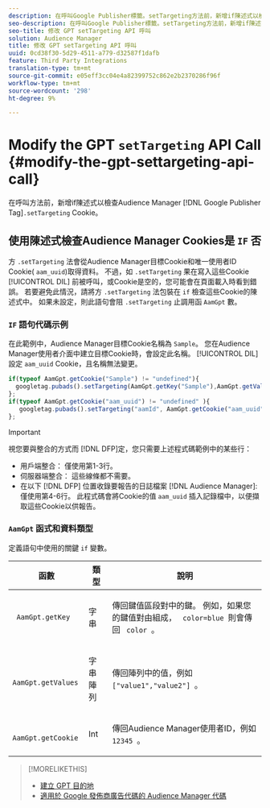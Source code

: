 ```yaml
---
description: 在呼叫Google Publisher標籤。setTargeting方法前，新增if陳述式以檢查Audience Manager Cookie。
seo-description: 在呼叫Google Publisher標籤。setTargeting方法前，新增if陳述式以檢查Audience Manager Cookie。
seo-title: 修改 GPT setTargeting API 呼叫
solution: Audience Manager
title: 修改 GPT setTargeting API 呼叫
uuid: 0cd38f30-5d29-4511-a779-d32587f1dafb
feature: Third Party Integrations
translation-type: tm+mt
source-git-commit: e05eff3cc04e4a82399752c862e2b2370286f96f
workflow-type: tm+mt
source-wordcount: '298'
ht-degree: 9%

---
```



# Modify the GPT `setTargeting` API Call {#modify-the-gpt-settargeting-api-call}

在呼叫方法前，新增if陳述式以檢查Audience Manager [!DNL Google Publisher Tag]`.setTargeting` Cookie。

## 使用陳述式檢查Audience Manager Cookies是 `IF` 否

方 `.setTargeting` 法會從Audience Manager目標Cookie和唯一使用者ID Cookie( `aam_uuid`)取得資料。 不過，如 `.setTargeting` 果在寫入這些Cookie [!UICONTROL DIL] 前被呼叫，或Cookie是空的，您可能會在頁面載入時看到錯誤。 若要避免此情況，請將方 `.setTargeting` 法包裝在 `if` 檢查這些Cookie的陳述式中。 如果未設定，則此語句會阻 `.setTargeting` 止調用函 `AamGpt` 數。

### `IF` 語句代碼示例

在此範例中，Audience Manager目標Cookie名稱為 `Sample`。 您在Audience Manager使用者介面中建立目標Cookie時，會設定此名稱。 [!UICONTROL DIL] 設定 `aam_uuid` Cookie，且名稱無法變更。

```js
if(typeof AamGpt.getCookie("Sample") != "undefined"){ 
  googletag.pubads().setTargeting(AamGpt.getKey("Sample"),AamGpt.getValues("Sample")); 
}; 
if(typeof AamGpt.getCookie("aam_uuid") != "undefined" ){ 
   googletag.pubads().setTargeting("aamId", AamGpt.getCookie("aam_uuid")); 
};
```

>[!IMPORTANT]
>
>視您要與整合的方式而 [!DNL DFP]定，您只需要上述程式碼範例中的某些行：
>
>* 用戶端整合： 僅使用第1-3行。
>* 伺服器端整合： 這些線條都不需要。
>* 在以下 [!DNL DFP] 位置收錄要報告的日誌檔案 [!DNL Audience Manager]: 僅使用第4-6行。 此程式碼會將Cookie的值 `aam_uuid` 插入記錄檔中，以便擷取這些Cookie以供報告。


### `AamGpt` 函式和資料類型

定義語句中使用的關鍵 `if` 變數。

<table id="table_881391C9BDDF4FACAFC37A47B14B31A1"> 
 <thead> 
  <tr> 
   <th colname="col1" class="entry"> 函數 </th> 
   <th colname="col2" class="entry"> 類型 </th> 
   <th colname="col3" class="entry"> 說明 </th> 
  </tr> 
 </thead>
 <tbody> 
  <tr> 
   <td colname="col1"> <p> <code> AamGpt.getKey </code> </p> </td> 
   <td colname="col2"> <p>字串 </p> </td> 
   <td colname="col3"> <p>傳回鍵值區段對中的鍵。 例如，如果您的鍵值對由組成， <code> color=blue </code>則會傳回 <code> color </code>。 </p> </td> 
  </tr> 
  <tr> 
   <td colname="col1"> <p> <code> AamGpt.getValues </code> </p> </td> 
   <td colname="col2"> <p>字串陣列 </p> </td> 
   <td colname="col3"> <p>傳回陣列中的值，例如 <code> ["value1","value2"] </code>。 </p> </td> 
  </tr> 
  <tr> 
   <td colname="col1"> <p> <code> AamGpt.getCookie </code> </p> </td> 
   <td colname="col2"> <p>Int </p> </td> 
   <td colname="col3"> <p>傳回Audience Manager使用者ID，例如 <code> 12345 </code>。 </p> </td> 
  </tr>
 </tbody>
</table>

>[!MORELIKETHIS]
>
>* [建立 GPT 目的地](../../integration/gpt-aam-destination/gpt-aam-create-destination.md)
>* [適用於 Google 發佈商廣告代碼的 Audience Manager 代碼](../../integration/gpt-aam-destination/gpt-aam-aamgpt-code.md)

